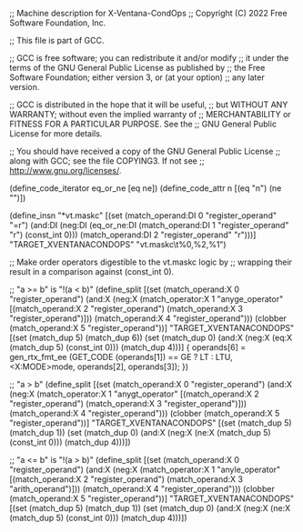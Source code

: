 ;; Machine description for X-Ventana-CondOps
;; Copyright (C) 2022 Free Software Foundation, Inc.

;; This file is part of GCC.

;; GCC is free software; you can redistribute it and/or modify
;; it under the terms of the GNU General Public License as published by
;; the Free Software Foundation; either version 3, or (at your option)
;; any later version.

;; GCC is distributed in the hope that it will be useful,
;; but WITHOUT ANY WARRANTY; without even the implied warranty of
;; MERCHANTABILITY or FITNESS FOR A PARTICULAR PURPOSE.  See the
;; GNU General Public License for more details.

;; You should have received a copy of the GNU General Public License
;; along with GCC; see the file COPYING3.  If not see
;; <http://www.gnu.org/licenses/>.

(define_code_iterator eq_or_ne [eq ne])
(define_code_attr n [(eq "n") (ne "")])

(define_insn "*vt.maskc<n>"
  [(set (match_operand:DI 0 "register_operand" "=r")
	(and:DI (neg:DI (eq_or_ne:DI
			(match_operand:DI 1 "register_operand" "r")
			(const_int 0)))
		(match_operand:DI 2 "register_operand" "r")))]
  "TARGET_XVENTANACONDOPS"
  "vt.maskc<n>\t%0,%2,%1")

;; Make order operators digestible to the vt.maskc<n> logic by
;; wrapping their result in a comparison against (const_int 0).

;; "a >= b" is "!(a < b)"
(define_split
  [(set (match_operand:X 0 "register_operand")
	(and:X (neg:X (match_operator:X 1 "anyge_operator"
			     [(match_operand:X 2 "register_operand")
			      (match_operand:X 3 "register_operand")]))
	       (match_operand:X 4 "register_operand")))
   (clobber (match_operand:X 5 "register_operand"))]
  "TARGET_XVENTANACONDOPS"
  [(set (match_dup 5) (match_dup 6))
   (set (match_dup 0) (and:X (neg:X (eq:X (match_dup 5) (const_int 0)))
			     (match_dup 4)))]
{
  operands[6] = gen_rtx_fmt_ee (GET_CODE (operands[1]) == GE ? LT : LTU,
				<X:MODE>mode, operands[2], operands[3]);
})

;; "a > b"
(define_split
  [(set (match_operand:X 0 "register_operand")
	(and:X (neg:X (match_operator:X 1 "anygt_operator"
			     [(match_operand:X 2 "register_operand")
			      (match_operand:X 3 "register_operand")]))
	       (match_operand:X 4 "register_operand")))
   (clobber (match_operand:X 5 "register_operand"))]
  "TARGET_XVENTANACONDOPS"
  [(set (match_dup 5) (match_dup 1))
   (set (match_dup 0) (and:X (neg:X (ne:X (match_dup 5) (const_int 0)))
			     (match_dup 4)))])

;; "a <= b" is "!(a > b)"
(define_split
  [(set (match_operand:X 0 "register_operand")
	(and:X (neg:X (match_operator:X 1 "anyle_operator"
			     [(match_operand:X 2 "register_operand")
			      (match_operand:X 3 "arith_operand")]))
	       (match_operand:X 4 "register_operand")))
   (clobber (match_operand:X 5 "register_operand"))]
  "TARGET_XVENTANACONDOPS"
  [(set (match_dup 5) (match_dup 1))
   (set (match_dup 0) (and:X (neg:X (ne:X (match_dup 5) (const_int 0)))
			     (match_dup 4)))])
